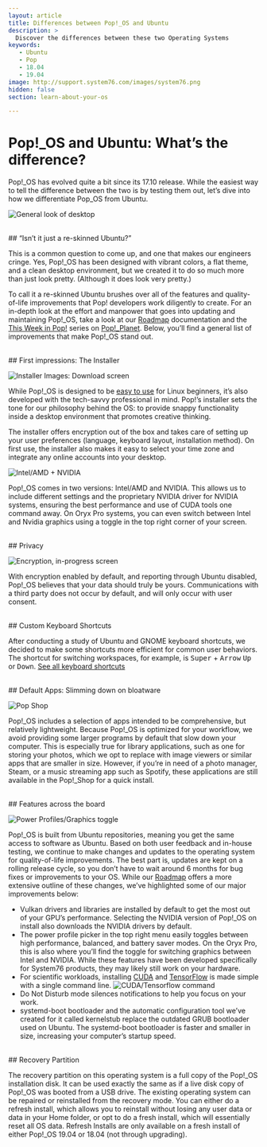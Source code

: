 ```yaml
---
layout: article
title: Differences between Pop!_OS and Ubuntu
description: >
  Discover the differences between these two Operating Systems
keywords:
   - Ubuntu
   - Pop
   - 18.04
   - 19.04
image: http://support.system76.com/images/system76.png
hidden: false
section: learn-about-your-os

---
```


# Pop!_OS and Ubuntu: What’s the difference?

Pop!_OS has evolved quite a bit since its 17.10 release. While the easiest way to tell the difference between the two is by testing them out, let’s dive into how we differentiate Pop_OS from Ubuntu.

![General look of desktop](/images/difference-between-pop-ubuntu/pop-desktop-screenshot.png)

<br>
## “Isn’t it just a re-skinned Ubuntu?”

This is a common question to come up, and one that makes our engineers cringe. Yes, Pop!_OS has been designed with vibrant colors, a flat theme, and a clean desktop environment, but we created it to do so much more than just look pretty. (Although it does look very pretty.)

To call it a re-skinned Ubuntu brushes over all of the features and quality-of-life improvements that Pop! developers work diligently to create. For an in-depth look at the effort and manpower that goes into updating and maintaining Pop!_OS, take a look at our [Roadmap](https://pop.system76.com/docs/roadmap/) documentation and the [This Week in Pop!](https://pop-planet.info/forums/forums/project-updates.28/) series on [Pop!_Planet](https://pop-planet.info/). Below, you’ll find a general list of improvements that make Pop!_OS stand out.

<br>
## First impressions: The Installer 

![Installer Images: Download screen](/images/difference-between-pop-ubuntu/Installer-Screenshot.png)

While Pop!_OS is designed to be [easy to use](https://www.forbes.com/sites/jasonevangelho/2018/11/14/a-linux-noob-reviews-the-pop_os-installer-from-system76/#144a421310d4) for Linux beginners, it’s also developed with the tech-savvy professional in mind. Pop!’s installer sets the tone for our philosophy behind the OS: to provide snappy functionality inside a desktop environment that promotes creative thinking.

The installer offers encryption out of the box and takes care of setting up your user preferences (language, keyboard layout, installation method). On first use, the installer also makes it easy to select your time zone and integrate any online accounts into your desktop.

![Intel/AMD + NVIDIA](/images/difference-between-pop-ubuntu/Intel&AMD-NVIDIA-1904.png)

Pop!_OS comes in two versions: Intel/AMD and NVIDIA. This allows us to include different settings and the proprietary NVIDIA driver for NVIDIA systems, ensuring the best performance and use of CUDA tools one command away. On Oryx Pro systems, you can even switch between Intel and Nvidia graphics using a toggle in the top right corner of your screen.

<br>
## Privacy

![Encryption, in-progress screen](/images/difference-between-pop-ubuntu/Encryption-Screenshot.png)

With encryption enabled by default, and reporting through Ubuntu disabled, Pop!_OS believes that your data should truly be yours. Communications with a third party does not occur by default, and will only occur with user consent.

<br>
## Custom Keyboard Shortcuts

After conducting a study of Ubuntu and GNOME keyboard shortcuts, we decided to make some shortcuts more efficient for common user behaviors. The shortcut for switching workspaces, for example, is <kbd>Super</kbd> + <kbd>Arrow</kbd> <kbd>Up</kbd> or <kbd>Down</kbd>.
[See all keyboard shortcuts](/articles/pop-keyboard-shortcuts/)

<br>
## Default Apps: Slimming down on bloatware 

![Pop Shop](/images/difference-between-pop-ubuntu/Pop!_Shop-Screenshot.png)

Pop!_OS includes a selection of apps intended to be comprehensive, but relatively lightweight. Because Pop!_OS is optimized for your workflow, we avoid providing some larger programs by default that slow down your computer. This is especially true for library applications, such as one for storing your photos, which we opt to replace with image viewers or similar apps that are smaller in size. However, if you’re in need of a photo manager, Steam, or a music streaming app such as Spotify, these applications are still available in the Pop!_Shop for a quick install.

<br>
## Features across the board 

![Power Profiles/Graphics toggle](/images/difference-between-pop-ubuntu/system-menu.png)

Pop!_OS is built from Ubuntu repositories, meaning you get the same access to software as Ubuntu. Based on both user feedback and in-house testing, we continue to make changes and updates to the operating system for quality-of-life improvements. The best part is, updates are kept on a rolling release cycle, so you don’t have to wait around 6 months for bug fixes or improvements to your OS. While our [Roadmap](https://support.system76.com/articles/roadmap/) offers a more extensive outline of these changes, we’ve highlighted some of our major improvements below:
 * Vulkan drivers and libraries are installed by default to get the most out of your GPU’s performance. Selecting the NVIDIA version of Pop!_OS on install also downloads the NVIDIA drivers by default.
 * The power profile picker in the top right menu easily toggles between high performance, balanced, and battery saver modes. On the Oryx Pro, this is also where you’ll find the toggle for switching graphics between Intel and NVIDIA. While these features have been developed specifically for System76 products, they may likely still work on your hardware.
 * For scientific workloads, installing [CUDA](https://support.system76.com/articles/cuda/) and [TensorFlow](https://support.system76.com/articles/install-tensorflow/) is made simple with a single command line.
	![CUDA/Tensorflow command](/images/difference-between-pop-ubuntu/Tensorflow.png)
 * Do Not Disturb mode silences notifications to help you focus on your work.
 * systemd-boot bootloader and the automatic configuration tool we’ve created for it called kernelstub replace the outdated GRUB bootloader used on Ubuntu. The systemd-boot bootloader is faster and smaller in size, increasing your computer’s startup speed.

<br>
## Recovery Partition

The recovery partition on this operating system is a full copy of the Pop!_OS installation disk. It can be used exactly the same as if a live disk copy of Pop!_OS was booted from a USB drive. The existing operating system can be repaired or reinstalled from the recovery mode. You can either do a refresh install, which allows you to reinstall without losing any user data or data in your Home folder, or opt to do a fresh install, which will essentially reset all OS data. Refresh Installs are only available on a fresh install of either Pop!_OS 19.04 or 18.04 (not through upgrading).
